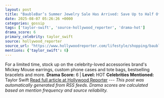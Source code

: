 ```yaml
---
layout: post
title: "BaubleBar’s Summer Jewelry Sale Has Arrived: Save Up to Half Off Taylor Swift’s KC Chiefs Necklace, Chic Disney Earrings and More"
date: 2025-08-07 05:26:26 +0000
categories: gossip
tags: ['taylor-swift', 'source-hollywood_reporter', 'drama-hot']
drama_score: 6
primary_celebrity: taylor_swift
source: hollywood_reporter
source_url: "https://www.hollywoodreporter.com/lifestyle/shopping/baublebar-sale-best-jewelry-deals-disney-pixar-nfl-mlb-1236335578/"
mentions: {'taylor_swift': 6}
---
```


For a limited time, stock up on the celebrity-loved accessories brand's Mickey Mouse earrings, custom phone cases and tote bags, bestselling bracelets and more. **Drama Score:** 6 | **Level:** HOT **Celebrities Mentioned:** Taylor Swift [Read full article at Hollywood Reporter](https://www.hollywoodreporter.com/lifestyle/shopping/baublebar-sale-best-jewelry-deals-disney-pixar-nfl-mlb-1236335578/) --- *This post was automatically generated from RSS feeds. Drama scores are calculated based on mention frequency and source reliability.*
